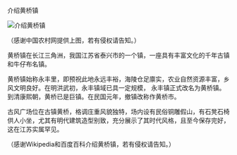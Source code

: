 介绍黄桥镇


![介绍黄桥镇](https://github.com/ywangnccu/ywang/blob/main/images/HUANG_BRIDGE.jpg)

（感谢中国农村网提供上图，若有侵权请告知。）

黄桥镇在长江三角洲，我国江苏省泰兴市的一个镇，一座具有丰富文化的千年古镇和牛仔布名镇。

黄桥镇始称永丰里，即预祝此地永远丰裕，海陵仓足廪实，农业自然资源丰富，乡风文明良好。在明洪武初，永丰镇域已具一定规模，
永丰镇正式改名为黄桥镇。到清康熙朝，黄桥已是巨镇。在民国元年，撤镇改称作黄桥市。

古风广场位在古镇黄桥，格调庄重风貌独特，场内设有民俗铜雕假山，有石凳石椅供人小坐，尤其有明代建筑造型别致，充分展示了其时代风格，且至今保存完好，这在江苏实属罕见。


（感谢Wikipedia和百度百科介绍黄桥镇，若有侵权请告知。）
